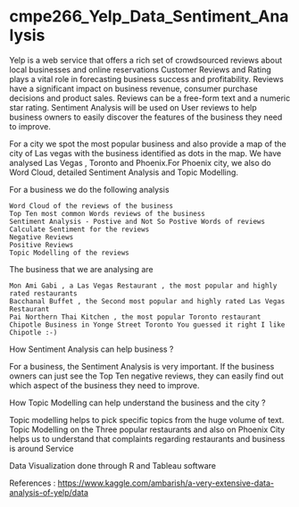 # cmpe266_Yelp_Data_Sentiment_Analysis
Yelp is a web service that offers a rich set of crowdsourced reviews about local businesses and online reservations Customer Reviews and Rating plays a vital role in forecasting business success and profitability. Reviews have a significant impact on business revenue, consumer purchase decisions and product sales. Reviews can be a free-form text and a numeric star rating. Sentiment Analysis will be used on User reviews to help  business owners to easily discover the features of the business they need to improve.

For a city we spot the most popular business and also provide a map of the city of Las vegas with the business identified as dots in the map. We have analysed Las Vegas , Toronto and Phoenix.For Phoenix city, we also do Word Cloud, detailed Sentiment Analysis and Topic Modelling.

For a business we do the following analysis

    Word Cloud of the reviews of the business
    Top Ten most common Words reviews of the business
    Sentiment Analysis - Postive and Not So Postive Words of reviews
    Calculate Sentiment for the reviews
    Negative Reviews
    Positive Reviews
    Topic Modelling of the reviews

The business that we are analysing are

    Mon Ami Gabi , a Las Vegas Restaurant , the most popular and highly rated restaurants
    Bacchanal Buffet , the Second most popular and highly rated Las Vegas Restaurant
    Pai Northern Thai Kitchen , the most popular Toronto restaurant
    Chipotle Business in Yonge Street Toronto You guessed it right I like Chipotle :-)

How Sentiment Analysis can help business ?

For a business, the Sentiment Analysis is very important. If the business owners can just see the Top Ten negative reviews, they can easily find out which aspect of the business they need to improve.

How Topic Modelling can help understand the business and the city ?

Topic modelling helps to pick specific topics from the huge volume of text. Topic Modelling on the Three popular restaurants and also on Phoenix City helps us to understand that complaints regarding restaurants and business is around Service

Data Visualization done through R and Tableau software

References : https://www.kaggle.com/ambarish/a-very-extensive-data-analysis-of-yelp/data
